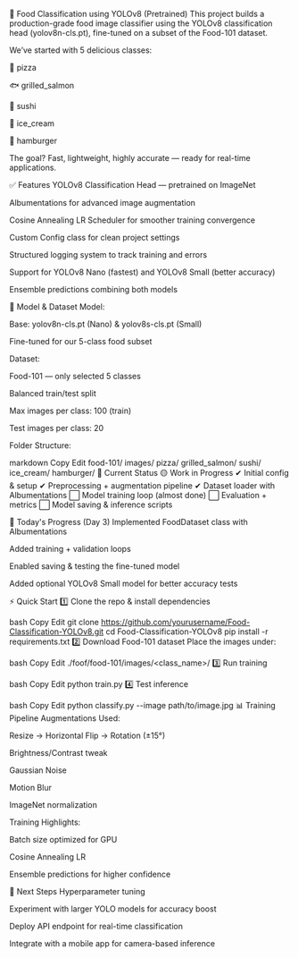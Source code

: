 🍕 Food Classification using YOLOv8 (Pretrained)
This project builds a production-grade food image classifier using the YOLOv8 classification head (yolov8n-cls.pt), fine-tuned on a subset of the Food-101 dataset.

We’ve started with 5 delicious classes:

🍕 pizza

🐟 grilled_salmon

🍣 sushi

🍦 ice_cream

🍔 hamburger

The goal? Fast, lightweight, highly accurate — ready for real-time applications.

✅ Features
YOLOv8 Classification Head — pretrained on ImageNet

Albumentations for advanced image augmentation

Cosine Annealing LR Scheduler for smoother training convergence

Custom Config class for clean project settings

Structured logging system to track training and errors

Support for YOLOv8 Nano (fastest) and YOLOv8 Small (better accuracy)

Ensemble predictions combining both models

🧠 Model & Dataset
Model:

Base: yolov8n-cls.pt (Nano) & yolov8s-cls.pt (Small)

Fine-tuned for our 5-class food subset

Dataset:

Food-101 — only selected 5 classes

Balanced train/test split

Max images per class: 100 (train)

Test images per class: 20

Folder Structure:

markdown
Copy
Edit
food-101/
  images/
    pizza/
    grilled_salmon/
    sushi/
    ice_cream/
    hamburger/
📌 Current Status
🟡 Work in Progress
✔ Initial config & setup
✔ Preprocessing + augmentation pipeline
✔ Dataset loader with Albumentations
⬜ Model training loop (almost done)
⬜ Evaluation + metrics
⬜ Model saving & inference scripts

🚀 Today's Progress (Day 3)
Implemented FoodDataset class with Albumentations

Added training + validation loops

Enabled saving & testing the fine-tuned model

Added optional YOLOv8 Small model for better accuracy tests

⚡ Quick Start
1️⃣ Clone the repo & install dependencies

bash
Copy
Edit
git clone https://github.com/yourusername/Food-Classification-YOLOv8.git
cd Food-Classification-YOLOv8
pip install -r requirements.txt
2️⃣ Download Food-101 dataset
Place the images under:

bash
Copy
Edit
./foof/food-101/images/<class_name>/
3️⃣ Run training

bash
Copy
Edit
python train.py
4️⃣ Test inference

bash
Copy
Edit
python classify.py --image path/to/image.jpg
📊 Training Pipeline
Augmentations Used:

Resize → Horizontal Flip → Rotation (±15°)

Brightness/Contrast tweak

Gaussian Noise

Motion Blur

ImageNet normalization

Training Highlights:

Batch size optimized for GPU

Cosine Annealing LR

Ensemble predictions for higher confidence

🔮 Next Steps
 Hyperparameter tuning

 Experiment with larger YOLO models for accuracy boost

 Deploy API endpoint for real-time classification

 Integrate with a mobile app for camera-based inference

